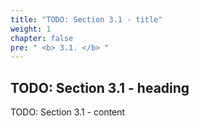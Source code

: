 ```yaml
---
title: "TODO: Section 3.1 - title"
weight: 1
chapter: false
pre: " <b> 3.1. </b> "
---
```


## TODO: Section 3.1 - heading

TODO: Section 3.1 - content
